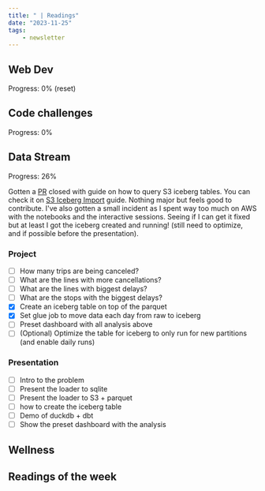 ```yaml
---
title: " | Readings"
date: "2023-11-25"
tags: 
    - newsletter
---
```



## Web Dev

Progress: 0% (reset)

## Code challenges

Progress: 0%

## Data Stream

Progress: 26%

Gotten a [PR](https://github.com/duckdb/duckdb-web/pull/1576) closed with guide on how to query S3 iceberg tables. You can check it on [S3 Iceberg Import](https://duckdb.org/docs/guides/import/s3_iceberg_import) guide. Nothing major but feels good to contribute. I've also gotten a small incident as I spent way too much on AWS with the notebooks and the interactive sessions. Seeing  if I can get it fixed but at least I got the iceberg created and running! (still need to optimize, and if possible before the presentation).

### Project

- [ ] How many trips are being canceled?
- [ ] What are the lines with more cancellations?
- [ ] What are the lines with biggest delays?
- [ ] What are the stops with the biggest delays?
- [X] Create an iceberg table on top of the parquet
- [X] Set glue job to move data each day from raw to iceberg
- [ ] Preset dashboard with all analysis above
- [ ] (Optional) Optimize the table for iceberg to only run for new partitions (and enable daily runs)

### Presentation

- [ ] Intro to the problem
- [ ] Present the loader to sqlite
- [ ] Present the loader to S3 + parquet
- [ ] how to create the iceberg table
- [ ] Demo of duckdb + dbt
- [ ] Show the preset dashboard with the analysis

## Wellness

## Readings of the week

